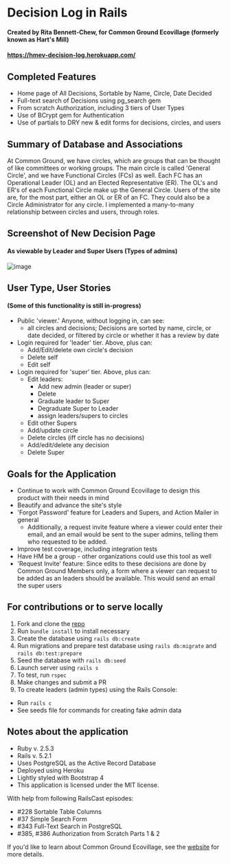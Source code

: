 # Decision Log in Rails
#### Created by Rita Bennett-Chew, for Common Ground Ecovillage (formerly known as Hart's Mill)
#### https://hmev-decision-log.herokuapp.com/

## Completed Features
* Home page of All Decisions, Sortable by Name, Circle, Date Decided
* Full-text search of Decisions using pg_search gem
* From scratch Authorization, including 3 tiers of User Types
* Use of BCrypt gem for Authentication
* Use of partials to DRY new & edit forms for decisions, circles, and users

## Summary of Database and Associations
At Common Ground, we have circles, which are groups that can be thought of like committees or working groups. The main circle is called 'General Circle', and we have Functional Circles (FCs) as well. Each FC has an Operational Leader (OL) and an Elected Representative (ER). The OL's and ER's of each Functional Circle make up the General Circle. Users of the site are, for the most part, either an OL or ER of an FC. They could also be a Circle Administrator for any circle.
I implemented a many-to-many relationship between circles and users, through roles.

## Screenshot of New Decision Page
#### As viewable by Leader and Super Users (Types of admins)
![image](https://user-images.githubusercontent.com/11031915/52574218-d1ae4600-2de9-11e9-8b33-c088935a7330.png)

## User Type, User Stories
#### (Some of this functionality is still in-progress)
* Public 'viewer.' Anyone, without logging in, can see:
  - all circles and decisions; Decisions are sorted by name, circle, or date decided, or filtered by circle or whether it has a review by date
* Login required for 'leader' tier. Above, plus can:
  - Add/Edit/delete own circle's decision
  - Delete self
  - Edit self
* Login required for 'super' tier. Above, plus can:
  - Edit leaders:
    - Add new admin (leader or super)
    - Delete
    - Graduate leader to Super
    - Degraduate Super to Leader
    - assign leaders/supers to circles
  - Edit other Supers
  - Add/update circle
  - Delete circles (iff circle has no decisions)
  - Add/edit/delete any decision
  - Delete Super
## Goals for the Application
* Continue to work with Common Ground Ecovillage to design this product with their needs in mind
* Beautify and advance the site's style
* 'Forgot Password' feature for Leaders and Supers, and Action Mailer in general
  - Additionally, a request invite feature where a viewer could enter their email, and an email would be sent to the super admins, telling them who requested to be added.
* Improve test coverage, including integration tests
* Have HM be a group - other organizations could use this tool as well
* 'Request Invite' feature: Since edits to these decisions are done by Common Ground Members only, a form where a viewer can request to be added as an leaders should be available. This would send an email the super users

## For contributions or to serve locally
1. Fork and clone the [repo](https://github.com/ritabc/rails-decision-log)
1. Run `bundle install` to install necessary
1. Create the database using `rails db:create`
1. Run migrations and prepare test database using `rails db:migrate` and `rails db:test:prepare`
1. Seed the database with `rails db:seed`
1. Launch server using `rails s`
1. To test, run `rspec`
1. Make changes and submit a PR
1. To create leaders (admin types) using the Rails Console:
  * Run `rails c`
  * See seeds file for commands for creating fake admin data

## Notes about the application
* Ruby v. 2.5.3
* Rails v. 5.2.1
* Uses PostgreSQL as the Active Record Database
* Deployed using Heroku
* Lightly styled with Bootstrap 4
* This application is licensed under the MIT license.

With help from following RailsCast episodes:
  - #228 Sortable Table Columns
  - #37 Simple Search Form
  - #343 Full-Text Search in PostgreSQL
  - #385, #386 Authorization from Scratch Parts 1 & 2

If you'd like to learn about Common Ground Ecovillage, see the [website](http://www.commonground.eco/) for more details.
